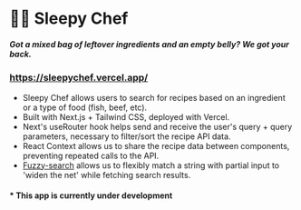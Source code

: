 # 👩‍🍳 Sleepy Chef
##### Got a mixed bag of leftover ingredients and an empty belly? We got your back.

### https://sleepychef.vercel.app/

- Sleepy Chef allows users to search for recipes based on an ingredient or a type of food (fish, beef, etc).
- Built with Next.js + Tailwind CSS, deployed with Vercel.
- Next's useRouter hook helps send and receive the user's query + query parameters, necessary to filter/sort the recipe API data.
- React Context allows us to share the recipe data between components, preventing repeated calls to the API.
- [Fuzzy-search](https://www.npmjs.com/package/fuzzy-search) allows us to flexibly match a string with partial input to 'widen the net' while fetching search results.


#### * This app is currently under development
